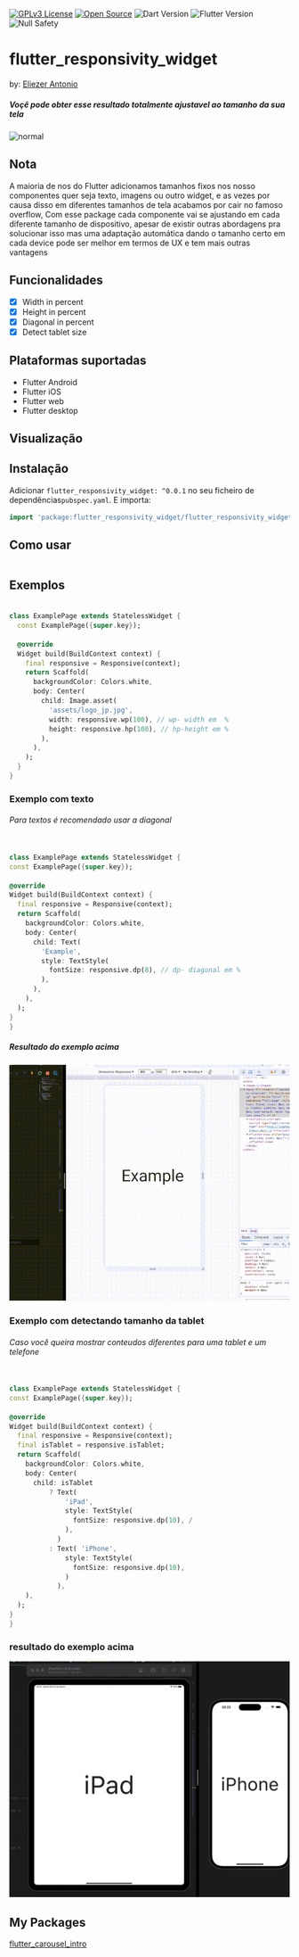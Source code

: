 [![GPLv3 License](https://img.shields.io/badge/License-GPL%20v3-yellow.svg)](https://opensource.org/licenses/)
[![Open Source](https://badges.frapsoft.com/os/v1/open-source.svg?v=103)](https://opensource.org/)
![Dart Version](https://img.shields.io/static/v1?label=dart&message=3.2&color=00579d)
![Flutter Version](https://img.shields.io/static/v1?label=flutter&message=3&color=42a5f5)
![Null Safety](https://img.shields.io/static/v1?label=null-safety&message=done&color=success)
# flutter_responsivity_widget

 by: [Eliezer Antonio](https://github.com/eliezerantonio)

##### Voçê pode obter esse resultado totalmente ajustavel ao tamanho da sua tela

  ![normal](https://github.com/eliezerantonio/flutter_responsivity_widget/blob/main/resources/gifs/complex.gif)
  
## Nota

A maioria de nos do Flutter adicionamos tamanhos fixos nos nosso componentes quer seja texto, imagens ou outro widget, e as vezes por causa disso em  diferentes tamanhos de tela acabamos por  cair no famoso overflow, Com esse  package cada componente vai se ajustando em cada diferente tamanho de dispositivo, apesar de existir outras abordagens pra solucionar isso mas uma adaptação automática dando o tamanho certo em cada device pode ser melhor em termos de UX  e tem mais outras vantagens

## Funcionalidades

- [X] Width in percent
- [X] Height in percent
- [X] Diagonal in percent
- [X] Detect tablet size

## Plataformas suportadas

- Flutter Android
- Flutter iOS
- Flutter web
- Flutter desktop

## Visualização

## Instalação

Adicionar `flutter_responsivity_widget: ^0.0.1` no seu  ficheiro de dependências`pubspec.yaml`. E importa:

```dart
import 'package:flutter_responsivity_widget/flutter_responsivity_widget.dart';;
```

## Como usar

```dart

  ```

## Exemplos

```dart

class ExamplePage extends StatelessWidget {
  const ExamplePage({super.key});

  @override
  Widget build(BuildContext context) {
    final responsive = Responsive(context);
    return Scaffold(
      backgroundColor: Colors.white,
      body: Center(
        child: Image.asset(
          'assets/logo_jp.jpg',
          width: responsive.wp(100), // wp- width em  %
          height: responsive.hp(100), // hp-height em %
        ),
      ),
    );
  }
}


  ```  

### Exemplo com texto

###### Para textos é recomendado usar a diagonal

  ```dart

class ExamplePage extends StatelessWidget {
  const ExamplePage({super.key});

  @override
  Widget build(BuildContext context) {
    final responsive = Responsive(context);
    return Scaffold(
      backgroundColor: Colors.white,
      body: Center(
        child: Text(
          'Example',
          style: TextStyle(
            fontSize: responsive.dp(8), // dp- diagonal em %
          ),
        ),
      ),
    );
  }
}


  ```  

##### Resultado  do exemplo acima

![normal](https://github.com/eliezerantonio/flutter_responsivity_widget/blob/main/resources/gifs/text_example.gif)

### Exemplo com  detectando tamanho da tablet

###### Caso você queira mostrar conteudos diferentes para uma tablet e um telefone

  ```dart

class ExamplePage extends StatelessWidget {
  const ExamplePage({super.key});

  @override
  Widget build(BuildContext context) {
    final responsive = Responsive(context);
    final isTablet = responsive.isTablet;
    return Scaffold(
      backgroundColor: Colors.white,
      body: Center(
        child: isTablet
            ? Text(
                'iPad',
                style: TextStyle(
                  fontSize: responsive.dp(10), /
                ),
              )
            : Text( 'iPhone',
                style: TextStyle(
                  fontSize: responsive.dp(10), 
                )
              ),
      ),
    );
  }
}


  ```

### resultado do exemplo acima

 ![normal](https://github.com/eliezerantonio/flutter_responsivity_widget/blob/main/resources/gifs/conteudo_difente.gif)

## My Packages
  
  [flutter_carousel_intro](https://github.com/eliezerantonio/flutter_carousel_intro)
